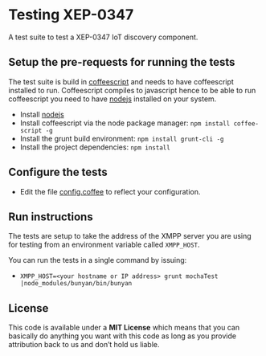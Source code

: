 # Testing XEP-0347

A test suite to test a XEP-0347 IoT discovery component.

## Setup the pre-requests for running the tests

The test suite is build in [coffeescript](http://coffeescript.org) and needs to have coffeescript installed to run. Coffeescript compiles to javascript hence to be able to run coffeescript you need to have [nodejs](http://nodejs.org) installed on your system.

* Install [nodejs](http://nodejs.org)
* Install coffeescript via the node package manager: `npm install coffee-script -g`
* Install the grunt build environment: `npm install grunt-cli -g`
* Install the project dependencies: `npm install`

## Configure the tests

* Edit the file [config.coffee](test/helpers/config.coffee) to reflect your configuration.

## Run instructions

The tests are setup to take the address of the XMPP server you are using for testing from an environment variable called `XMPP_HOST`.

You can run the tests in a single command by issuing:

* `XMPP_HOST=<your hostname or IP address> grunt mochaTest |node_modules/bunyan/bin/bunyan`

## License

This code is available under a **MIT License** which means that you can basically do anything you want with this code as long as you provide attribution back to us and don’t hold us liable.

